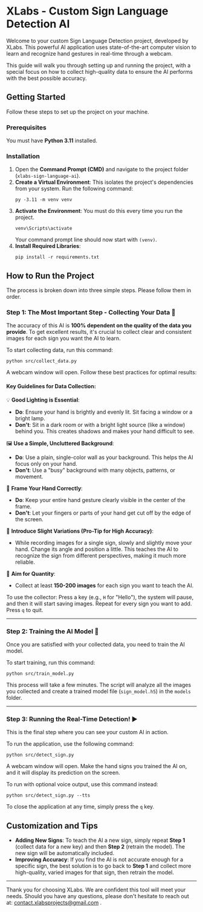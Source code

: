 # XLabs - Custom Sign Language Detection AI

Welcome to your custom Sign Language Detection project, developed by XLabs. This powerful AI application uses state-of-the-art computer vision to learn and recognize hand gestures in real-time through a webcam.

This guide will walk you through setting up and running the project, with a special focus on how to collect high-quality data to ensure the AI performs with the best possible accuracy.

## Getting Started

Follow these steps to set up the project on your machine.

### Prerequisites

You must have **Python 3.11** installed.

### Installation

1.  Open the **Command Prompt (CMD)** and navigate to the project folder (`xlabs-sign-language-ai`).
2.  **Create a Virtual Environment**: This isolates the project's dependencies from your system. Run the following command:
    ```dos
    py -3.11 -m venv venv
    ```
3.  **Activate the Environment**: You must do this every time you run the project.
    ```dos
    venv\Scripts\activate
    ```
    Your command prompt line should now start with `(venv)`.
4.  **Install Required Libraries**:
    ```dos
    pip install -r requirements.txt
    ```

## How to Run the Project

The process is broken down into three simple steps. Please follow them in order.

### Step 1: The Most Important Step - Collecting Your Data 📸

The accuracy of this AI is **100% dependent on the quality of the data you provide**. To get excellent results, it's crucial to collect clear and consistent images for each sign you want the AI to learn.

To start collecting data, run this command:

```dos
python src/collect_data.py
```

A webcam window will open. Follow these best practices for optimal results:

#### Key Guidelines for Data Collection:

💡 **Good Lighting is Essential**:
- **Do**: Ensure your hand is brightly and evenly lit. Sit facing a window or a bright lamp.
- **Don't**: Sit in a dark room or with a bright light source (like a window) behind you. This creates shadows and makes your hand difficult to see.

🖼️ **Use a Simple, Uncluttered Background**:
- **Do**: Use a plain, single-color wall as your background. This helps the AI focus only on your hand.
- **Don't**: Use a "busy" background with many objects, patterns, or movement.

👋 **Frame Your Hand Correctly**:
- **Do**: Keep your entire hand gesture clearly visible in the center of the frame.
- **Don't**: Let your fingers or parts of your hand get cut off by the edge of the screen.

🎲 **Introduce Slight Variations (Pro-Tip for High Accuracy)**:
- While recording images for a single sign, slowly and slightly move your hand. Change its angle and position a little. This teaches the AI to recognize the sign from different perspectives, making it much more reliable.

🔢 **Aim for Quantity**:
- Collect at least **150-200 images** for each sign you want to teach the AI.

To use the collector: Press a key (e.g., `H` for "Hello"), the system will pause, and then it will start saving images. Repeat for every sign you want to add. Press `q` to quit.

---

### Step 2: Training the AI Model 🧠

Once you are satisfied with your collected data, you need to train the AI model.

To start training, run this command:

```dos
python src/train_model.py
```

This process will take a few minutes. The script will analyze all the images you collected and create a trained model file (`sign_model.h5`) in the `models` folder.

---

### Step 3: Running the Real-Time Detection! ▶️

This is the final step where you can see your custom AI in action.

To run the application, use the following command:

```dos
python src/detect_sign.py
```

A webcam window will open. Make the hand signs you trained the AI on, and it will display its prediction on the screen.

To run with optional voice output, use this command instead:

```dos
python src/detect_sign.py --tts
```

To close the application at any time, simply press the `q` key.

## Customization and Tips

-   **Adding New Signs**: To teach the AI a new sign, simply repeat **Step 1** (collect data for a new key) and then **Step 2** (retrain the model). The new sign will be automatically included.
-   **Improving Accuracy**: If you find the AI is not accurate enough for a specific sign, the best solution is to go back to **Step 1** and collect more high-quality, varied images for that sign, then retrain the model.

---


Thank you for choosing XLabs. We are confident this tool will meet your needs. Should you have any questions, please don't hesitate to reach out at:
contact.xlabsprojects@gmail.com .

